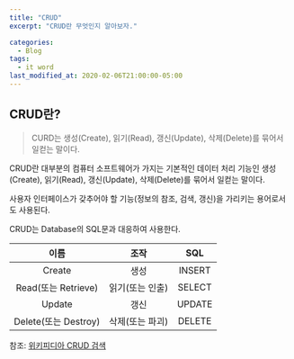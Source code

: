 ```yaml
---
title: "CRUD" 
excerpt: "CRUD란 무엇인지 알아보자."

categories:
  - Blog
tags:
  - it word
last_modified_at: 2020-02-06T21:00:00-05:00
---
```


CRUD란?
-------

> CURD는 생성(Create), 읽기(Read), 갱신(Update), 삭제(Delete)를 묶어서 일컫는 말이다.

CRUD란 대부분의 컴퓨터 소프트웨어가 가지는 기본적인 데이터 처리 기능인 생성(Create), 읽기(Read), 갱신(Update), 삭제(Delete)를 묶어서 일컫는 말이다.

사용자 인터페이스가 갖추어야 할 기능(정보의 참조, 검색, 갱신)을 가리키는 용어로서도 사용된다.

CRUD는 Database의 SQL문과 대응하여 사용한다.

| 이름                 | 조작            | SQL    |
|:--------------------:|:---------------:|:------:|
|        Create        |      생성       | INSERT |
| Read(또는 Retrieve)  | 읽기(또는 인출) | SELECT |
|        Update        |      갱신       | UPDATE |
| Delete(또는 Destroy) | 삭제(또는 파괴) | DELETE |

참조: [위키피디아 CRUD 검색](https://ko.wikipedia.org/wiki/CRUD)
